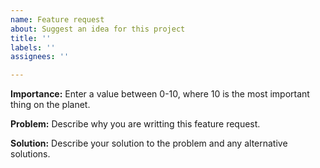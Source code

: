 ```yaml
---
name: Feature request
about: Suggest an idea for this project
title: ''
labels: ''
assignees: ''

---
```


**Importance:** Enter a value between 0-10, where 10 is the most important thing on the planet.

**Problem:**
Describe why you are writting this feature request.

**Solution:**
Describe your solution to the problem and any alternative solutions.
